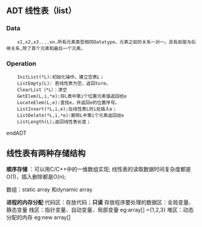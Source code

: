 ## ADT 线性表（list）
### Data
        x1,x2,x3....xn.所有元素类型相同Datatype。元素之前的关系一对一。具有前驱与后继关系,除了首个元素和最后一个元素。

### Operation
        InitList(*L):初始化操作，建立空表L；
        ListEmpty(L): 若线性表为空，返回ture。
        ClearList（*L）：清空
        GetElem(L,i,*e):将L表中第i个位置元素值返回给e
        LocateElem(L,e):查找e，并返回e的位置序号。
        ListInsert(*L,i,e);在线性表L的i处插入e；
        ListDelete(*L,i,*e):删除L中第i个元素返回给e
        ListLength(L);返回线性表长度；

endADT

## 线性表有两种存储结构
**顺序存储** ：可以用C/C++中的一维数组实现;
线性表的读取数据时间复杂度都是O(1)，插入删除都是O(n);



数组：static array 和dynamic array

**进程的内存分配**
代码区：存放代码；**只读**
存放程序要处理的数据区：全局变量、静态变量
栈区：指针变量、自动变量、局部变量 eg:array[] ={1,2,3} 
堆区：动态分配的内存 eg:new array[]

